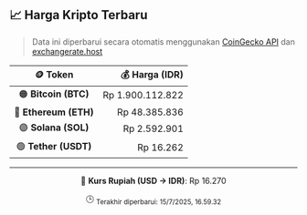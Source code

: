 

<!-- HARGA_KRIPTO -->
## 📈 Harga Kripto Terbaru

> Data ini diperbarui secara otomatis menggunakan [CoinGecko API](https://www.coingecko.com/) dan [exchangerate.host](https://exchangerate.host/)

<div align="center">

| 🪙 Token | 💰 Harga (IDR) |
|:------:|---------------:|
| 🟠 **Bitcoin (BTC)**   | Rp 1.900.112.822 |
| 🔵 **Ethereum (ETH)**  | Rp 48.385.836 |
| 🟣 **Solana (SOL)**    | Rp 2.592.901 |
| 🟢 **Tether (USDT)**   | Rp 16.262 |

---

💱 **Kurs Rupiah (USD → IDR)**: Rp 16.270

🕒 <sub>Terakhir diperbarui: 15/7/2025, 16.59.32</sub>

</div>
<!-- /HARGA_KRIPTO -->
